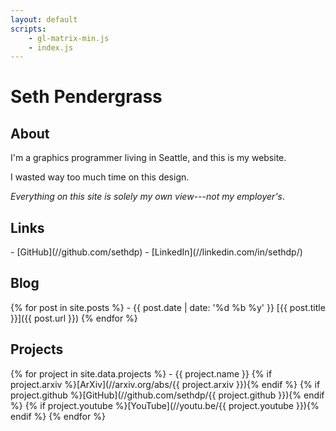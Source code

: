 ```yaml
---
layout: default
scripts:
    - gl-matrix-min.js
    - index.js
---
```

# Seth Pendergrass
## About
<section>
I'm a graphics programmer living in Seattle, and this is my website.

I wasted way too much time on this design.

_Everything on this site is solely my own view---not my employer's_.
</section>

## Links
<section>
- [GitHub](//github.com/sethdp)
- [LinkedIn](//linkedin.com/in/sethdp/)
</section>

## Blog
<section>
{% for post in site.posts %}
- {{ post.date | date: '%d %b %y' }} [{{ post.title }}]({{ post.url }})
{% endfor %}
</section>

## Projects
<section>
{% for project in site.data.projects %}
- {{ project.name }}  
  {% if project.arxiv %}[ArXiv](//arxiv.org/abs/{{ project.arxiv }}){% endif %} {% if project.github %}[GitHub](//github.com/sethdp/{{ project.github }}){% endif %} {% if project.youtube %}[YouTube](//youtu.be/{{ project.youtube }}){% endif %}
{% endfor %}
</section>

<canvas id="canvas"></canvas>
